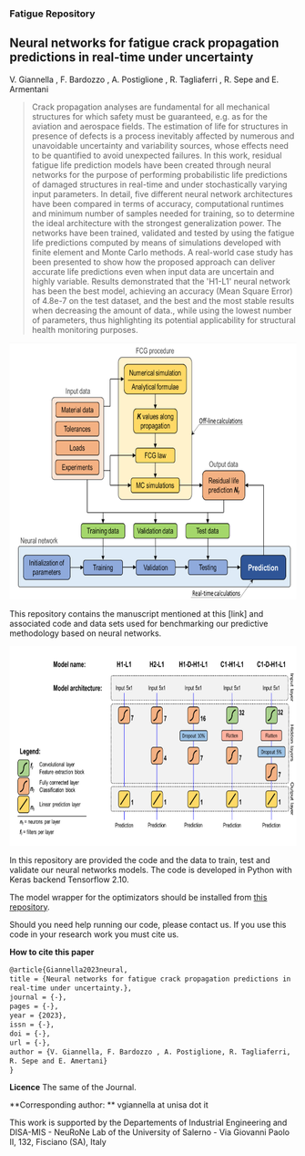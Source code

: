
### Fatigue Repository
## Neural networks for fatigue crack propagation predictions in real-time under uncertainty  
V. Giannella , F. Bardozzo , A. Postiglione , R. Tagliaferri , R. Sepe and E. Armentani


> Crack propagation analyses are fundamental for all mechanical structures for
which safety must be guaranteed, e.g. as for the aviation and aerospace fields. The estimation
of life for structures in presence of defects is a process inevitably affected by numerous and
unavoidable uncertainty and variability sources, whose effects need to be quantified to avoid
unexpected failures.
In this work, residual fatigue life prediction models have been created through neural
networks for the purpose of performing probabilistic life predictions of damaged structures in
real-time and under stochastically varying input parameters. In detail, five different neural
network architectures have been compared in terms of accuracy, computational runtimes and
minimum number of samples needed for training, so to determine the ideal architecture with
the strongest generalization power. The networks have been trained, validated and tested by
using the fatigue life predictions computed by means of simulations developed with finite
element and Monte Carlo methods. A real-world case study has been presented to show how
the proposed approach can deliver accurate life predictions even when input data are
uncertain and highly variable. 
Results demonstrated that the 'H1-L1' neural network has been the best model, achieving an
accuracy (Mean Square Error) of 4.8e-7 on the test dataset, and the best and the most stable
results when decreasing the amount of data., while using the lowest number of parameters,
thus highlighting its potential applicability for structural health monitoring purposes.




<p align="center">
  <img width="800" height="450" src="https://github.com/lodeguns/Fatigue/blob/main/fig2.png?raw=true">
</p>




This repository contains the manuscript mentioned at this [link] and associated code and data sets used for benchmarking
our predictive methodology based on neural networks.

<p align="center">
  <img width="800" height="350" src="https://github.com/lodeguns/Fatigue/blob/main/fig5.png?raw=true">
</p>


In this repository are provided the code and the data to train, test and validate our neural networks models. 
The code is developed in Python with Keras backend Tensorflow 2.10. 

The model wrapper for the optimizators should be installed from [this repository](https://github.com/fabiodimarco/tf-levenberg-marquardt). 

Should you need help running our code, please contact us. If you use this code in your research work you must cite us.


**How to cite this paper**

```
@article{Giannella2023neural,
title = {Neural networks for fatigue crack propagation predictions in real-time under uncertainty.},
journal = {-},
pages = {-},
year = {2023},
issn = {-},
doi = {-},
url = {-},
author = {V. Giannella, F. Bardozzo , A. Postiglione, R. Tagliaferri, R. Sepe and E. Amertani}
}
```

**Licence**
The same of the Journal.

**Corresponding author: ** vgiannella at unisa dot it

This work is supported by the Departements of Industrial Engineering and DISA-MIS - NeuRoNe Lab of the University of Salerno - Via Giovanni Paolo II, 132, Fisciano (SA), Italy 
